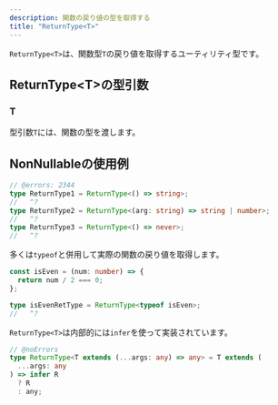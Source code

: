 ```yaml
---
description: 関数の戻り値の型を取得する
title: "ReturnType<T>"
---
```


`ReturnType<T>`は、関数型`T`の戻り値を取得するユーティリティ型です。

## ReturnType&lt;T>の型引数

### T

型引数`T`には、関数の型を渡します。

## NonNullableの使用例

```ts twoslash
// @errors: 2344
type ReturnType1 = ReturnType<() => string>;
//   ^?
type ReturnType2 = ReturnType<(arg: string) => string | number>;
//   ^?
type ReturnType3 = ReturnType<() => never>;
//   ^?
```

多くは`typeof`と併用して実際の関数の戻り値を取得します。

```ts twoslash
const isEven = (num: number) => {
  return num / 2 === 0;
};

type isEvenRetType = ReturnType<typeof isEven>;
//   ^?
```

`ReturnType<T>`は内部的には`infer`を使って実装されています。

```ts twoslash
// @noErrors
type ReturnType<T extends (...args: any) => any> = T extends (
  ...args: any
) => infer R
  ? R
  : any;
```
